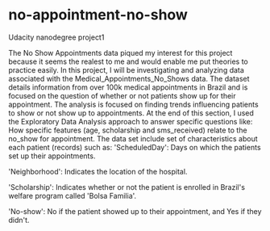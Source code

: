 # no-appointment-no-show
Udacity nanodegree project1

The No Show Appointments data piqued my interest for this project because it seems the realest to me and would enable 
me put theories to practice easily. In this project, I will be investigating and analyzing data associated with the
 Medical_Appointments_No_Shows data. The dataset details information from over 100k medical appointments in Brazil and 
is focused on the question of whether or not patients show up for their appointment. The analysis is focused on finding
 trends influencing patients to show or not show up to appointments. At the end of this section, I used the Exploratory 
Data Analysis approach to answer specific questions like: How specific features (age, scholarship and sms_received) 
relate to the no_show for appointment. The data set include set of characteristics about each patient (records) such as:
'ScheduledDay': Days on which the patients set up their appointments.

'Neighborhood': Indicates the location of the hospital.

'Scholarship': Indicates whether or not the patient is enrolled in Brazil's welfare program called 'Bolsa Familia'.

'No-show': No if the patient showed up to their appointment, and Yes if they didn't.
